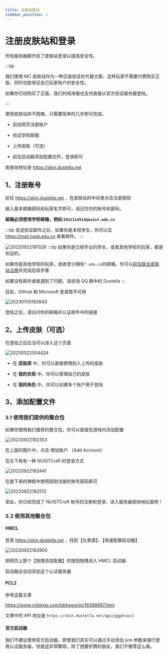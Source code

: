 ```yaml
---
title: 注册皮肤站
sidebar_position: 2
---
```


# 注册皮肤站和登录

所有服务器都开启了皮肤站登录以提高安全性。

:::tip

我们使用 MC 皮肤站作为一种正版验证的代替方案，这样玩家不需要付费购买正版，同时也能保证自己玩家账户的安全性。

如果你已经购买了正版，我们的纯净服也支持直接从官方验证服务器登陆。

:::

使用皮肤站并不困难，只需要简单的几步即可完成。

- 前往网页注册账户

- 验证学校邮箱

- 上传皮肤（可选）

- 前往启动器添加配置文件，登录即可

皮肤站地址是 https://skin.dustella.net

## 1、注册账号

前往 https://skin.dustella.net ，在皮肤站的中间里点击注册按钮

输入基本邮箱密码和玩家名字即可，请记住你的账号和密码。

**邮箱必须使用学校邮箱，例如 `2022114514@nuist.edu.cn`**

:::tip
发送验证邮件之后，如果你是本校学生，你可以去 https://mail.nuist.edu.cn 查看邮件。
:::

![20220922181326](https://img-cdn.dustella.net/markdown/20220922181326.png)
:::tip
如果你是已经毕业的学长，或者其他学校的玩家，都是欢迎的。

如果你是其他学校的玩家，或者至少拥有`*.edu.cn`的邮箱，你可以[前往联合皮肤站注册](https://skin.mualliance.ltd/)并完成后续步骤

如果没有邮件或者遇到了问题，请咨询 QQ 群中的 Dustella
:::

目前，Github 和 Microsoft 登录暂不可用


![20230705163643](https://img-cdn.dustella.net/markdown/20230705163643.png)

登陆之后，请访问你的邮箱并认证邮件中的链接

## 2、上传皮肤（可选）

在登陆之后应当可以进入这个页面

![20230522004424](https://img-cdn.dustella.net/markdown/20230522004424.png)

- 在 **皮肤库** 中，你可以直接使用别人上传的皮肤

- 在 **我的衣柜** 中，你可以管理自己的皮肤

- 在 **我的角色** 中，你可以创建多个账户用于登陆

## 3、添加配置文件

### 3.1 使用我们提供的整合包

如果你使用我们推荐的整合包，你可以直接在游戏内添加配置

![20220922182353](https://img-cdn.dustella.net/markdown/20220922182353.png)

在上面的图片中，点击 增加账户 （Add Account）

在左下角有一种 NUISTCraft 的登录方式

![20220922182441](https://img-cdn.dustella.net/markdown/20220922182441.png)

在接下来的弹框中使用刚刚注册的账号密码即可

![20220922182512](https://img-cdn.dustella.net/markdown/20220922182512.png)

至此，你已经完成了 NUISTCraft 账号的注册和登录、进入服务器愉快地玩耍吧！

### 3.2 使用其他整合包

#### HMCL

登录 https://skin.dustella.net ，找到【仪表盘】、【快速配置启动器】

![20220922182900](https://img-cdn.dustella.net/markdown/20220922182900.png)

把网页上那个【拖拽添加配置】的按钮拖拽进入 HMCL 启动器

启动器会自动添加这个认证服务器

#### PCL2

参考这篇文章

https://www.cnblogs.com/lddragon/p/16398897.html

文章中的 API 地址是 `https://skin.dustella.net/api/yggdrasil`

#### 官方启动器

我们不建议使用官方启动器，即使我们其实可以通过手动添加 jvm 参数来强行使用认证服务器，但是这非常繁琐，除了想要折腾的朋友，我们不推荐这么做。
